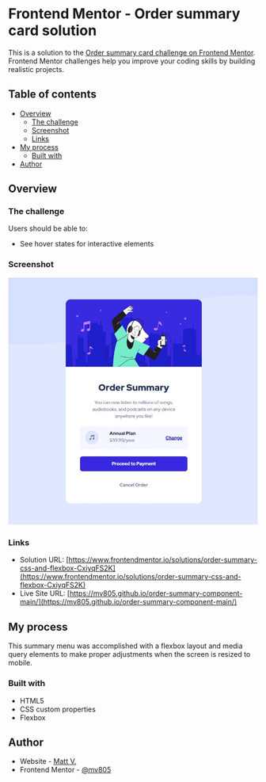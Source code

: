 # Frontend Mentor - Order summary card solution

This is a solution to the [Order summary card challenge on Frontend Mentor](https://www.frontendmentor.io/challenges/order-summary-component-QlPmajDUj). Frontend Mentor challenges help you improve your coding skills by building realistic projects. 

## Table of contents

- [Overview](#overview)
  - [The challenge](#the-challenge)
  - [Screenshot](#screenshot)
  - [Links](#links)
- [My process](#my-process)
  - [Built with](#built-with)
- [Author](#author)


## Overview

### The challenge

Users should be able to:

- See hover states for interactive elements

### Screenshot

![](./screenshot.JPG)

### Links

- Solution URL: [https://www.frontendmentor.io/solutions/order-summary-css-and-flexbox-CxiyqFS2K](https://www.frontendmentor.io/solutions/order-summary-css-and-flexbox-CxiyqFS2K)
- Live Site URL: [https://mv805.github.io/order-summary-component-main/](https://mv805.github.io/order-summary-component-main/)

## My process

This summary menu was accomplished with a flexbox layout and media query elements to make proper adjustments when the screen is resized to mobile.

### Built with

- HTML5
- CSS custom properties
- Flexbox

## Author

- Website - [Matt V.](https://mv805.github.io)
- Frontend Mentor - [@mv805](https://www.frontendmentor.io/profile/mv805)
